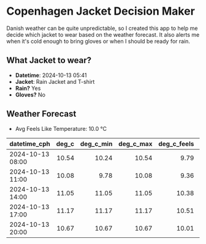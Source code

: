 
# Copenhagen Jacket Decision Maker

Danish weather can be quite unpredictable, so I created this app to help me decide which jacket to wear based on the weather forecast. 
It also alerts me when it's cold enough to bring gloves or when I should be ready for rain.

## What Jacket to wear?

- **Datetime**: 2024-10-13 05:41
- **Jacket**: Rain Jacket and T-shirt
- **Rain?** Yes
- **Gloves?** No

## Weather Forecast
- Avg Feels Like Temperature: 10.0 °C

| datetime_cph     |   deg_c |   deg_c_min |   deg_c_max |   deg_c_feels | weather   | wind   | rain   |
|:-----------------|--------:|------------:|------------:|--------------:|:----------|:-------|:-------|
| 2024-10-13 08:00 |   10.54 |       10.24 |       10.54 |          9.79 | Rain      | Medium | Low    |
| 2024-10-13 11:00 |   10.08 |        9.78 |       10.08 |          9.36 | Rain      | Low    | Low    |
| 2024-10-13 14:00 |   11.05 |       11.05 |       11.05 |         10.38 | Rain      | Low    | Low    |
| 2024-10-13 17:00 |   11.17 |       11.17 |       11.17 |         10.51 | Rain      | Low    | Low    |
| 2024-10-13 20:00 |   10.67 |       10.67 |       10.67 |         10.01 | Rain      | Low    | Low    |
        